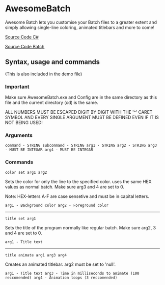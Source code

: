 # AwesomeBatch
Awesome Batch lets you customise your Batch files to a greater extent and simply allowing single-line coloring, animated titlebars and more to come!

[Source Code C#](https://gist.github.com/Opticulex/b884a3641908c5e593ccbe57e03af5ac)

[Source Code Batch](https://gist.github.com/Opticulex/219c224a51d4d71629d464424206c559)

## Syntax, usage and commands

(This is also included in the demo file)

### Important

Make sure AwesomeBatch.exe and Config are in the same directory as this file and the current directory (cd) is the same.

ALL NUMBERS MUST BE ESCAPED DIGIT BY DIGIT WITH THE '^' CARET SYMBOL AND EVERY SINGLE ARGUMENT MUST BE DEFINED EVEN IF IT IS NOT BEING USED!

### Arguments
`command - STRING
subcommand - STRING
arg1 - STRING
arg2 - STRING
arg3 - MUST BE INTEGAR
arg4 - MUST BE INTEGAR`

### Commands

`color set arg1 arg2`

Sets the color for only the line to the specified color. uses the same HEX values as normal batch. Make sure arg3 and 4 are set to 0.

Note: HEX-letters A-F are case sensetive and must be in capital letters.

`arg1 - Background color
arg2 - Foreground color`

---

`title set arg1`

Sets the title of the program normally like regular batch. Make sure arg2, 3 and 4 are set to 0.

`arg1 - Title text`

---

`title animate arg1 arg3 arg4`

Creates an animated titlebar. arg2 must be set to 'null'.

`arg1 - Title text
arg3 - Time in milliseconds to animate (100 reccomended)
arg4 - Animation loops (3 reccomended)`
